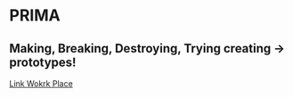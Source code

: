 # PRIMA
## Making, Breaking, Destroying, Trying creating -> prototypes!
[Link ](https://arthurerlich.github.io/PRIMA/_Card/steckbrief.htm) 
[Wokrk Place](https://webuser.hs-furtwangen.de/~del/Prima/index.php)
